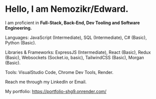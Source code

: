 # Hello, I am Nemozikr/Edward.

I am proficient in **Full-Stack, Back-End, Dev Tooling and Software Engineering.** 

Languages: JavaScript (Intermediate), SQL (Intermediate), C# (Basic), Python (Basic).

Libraries & Frameworks: ExpressJS (Intermediate), React (Basic), Redux (Basic), Websockets (Socket.io, basic), TailwindCSS (Basic), Morgan (Basic).

Tools: VisualStudio Code, Chrome Dev Tools, Render.


Reach me through my LinkedIn or Email.

My portfolio:
https://portfolio-shg9.onrender.com/

<!---
Nemozikr/Nemozikr is a ✨ special ✨ repository because its `README.md` (this file) appears on your GitHub profile.
You can click the Preview link to take a look at your changes.
--->
